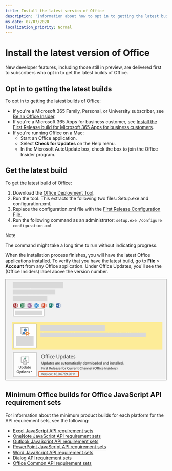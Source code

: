 ```yaml
---
title: Install the latest version of Office
description: 'Information about how to opt in to getting the latest builds of Office.'
ms.date: 07/07/2020
localization_priority: Normal
---
```


# Install the latest version of Office

New developer features, including those still in preview, are delivered first to subscribers who opt in to get the latest builds of Office.

## Opt in to getting the latest builds

To opt in to getting the latest builds of Office:

- If you're a Microsoft 365 Family, Personal, or University subscriber, see [Be an Office Insider](https://insider.office.com).
- If you're a Microsoft 365 Apps for business customer, see [Install the First Release build for Microsoft 365 Apps for business customers](https://support.office.com/article/Install-the-First-Release-build-for-Office-365-for-business-customers-4dd8ba40-73c0-4468-b778-c7b744d03ead).
- If you're running Office on a Mac:
  - Start an Office application.
  - Select **Check for Updates** on the Help menu.
  - In the Microsoft AutoUpdate box, check the box to join the Office Insider program.

## Get the latest build

To get the latest build of Office:

1. Download the [Office Deployment Tool](https://www.microsoft.com/download/details.aspx?id=49117).
2. Run the tool. This extracts the following two files: Setup.exe and configuration.xml.
3. Replace the configuration.xml file with the [First Release Configuration File](https://raw.githubusercontent.com/OfficeDev/Office-Add-in-Commands-Samples/master/Tools/FirstReleaseConfig/configuration.xml).
4. Run the following command as an administrator:  `setup.exe /configure configuration.xml`

> [!NOTE]
> The command might take a long time to run without indicating progress.

When the installation process finishes, you will have the latest Office applications installed. To verify that you have the latest build, go to **File** > **Account** from any Office application. Under Office Updates, you'll see the (Office Insiders) label above the version number.

![A screenshot that shows product information with the Office Insiders label.](../images/office-insiders-label.png)

## Minimum Office builds for Office JavaScript API requirement sets

For information about the minimum product builds for each platform for the API requirement sets, see the following:

- [Excel JavaScript API requirement sets](../reference/requirement-sets/excel-api-requirement-sets.md)
- [OneNote JavaScript API requirement sets](../reference/requirement-sets/onenote-api-requirement-sets.md)
- [Outlook JavaScript API requirement sets](../reference/requirement-sets/outlook-api-requirement-sets.md)
- [PowerPoint JavaScript API requirement sets](../reference/requirement-sets/powerpoint-api-requirement-sets.md)
- [Word JavaScript API requirement sets](../reference/requirement-sets/word-api-requirement-sets.md)
- [Dialog API requirement sets](../reference/requirement-sets/dialog-api-requirement-sets.md)
- [Office Common API requirement sets](../reference/requirement-sets/office-add-in-requirement-sets.md)
